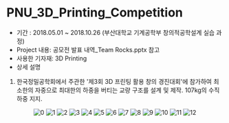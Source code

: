 # PNU_3D_Printing_Competition
- 기간 : 2018.05.01 ~ 2018.10.26 (부산대학교 기계공학부 창의적공학설계 실습 과정)
- Project 내용: 공모전 발표 내역_Team Rocks.pptx 참고
- 사용한 기자재: 3D Printing
- 상세 설명
1) 한국정밀공학회에서 주관한 '제3회 3D 프린팅 활용 창의 경진대회'에 참가하여 최소한의 자중으로 최대한의 하중을 버티는 교량 구조를 설계 및 제작. 107kg의 수직하중 지지.

<p align="center">
  <img src="https://github.com/MooDongLee/PNU_3D_Printing_Competition/assets/47058935/e8a22d56-5a10-44a9-b9d0-c9e45008df3b" alt="0" width="number" />
  <img src="https://github.com/MooDongLee/PNU_3D_Printing_Competition/assets/47058935/b2458ec3-3e25-46cb-92b8-4617caada280" alt="1" width="number" />
  <img src="https://github.com/MooDongLee/PNU_3D_Printing_Competition/assets/47058935/8ba73ac5-b28c-413d-89e1-37f18d28b96e" alt="2" width="number" />
  <img src="https://github.com/MooDongLee/PNU_3D_Printing_Competition/assets/47058935/04eb50bd-57a9-4ea2-b038-42528058db66" alt="3" width="number" />
  <img src="https://github.com/MooDongLee/PNU_3D_Printing_Competition/assets/47058935/f71edcff-8a1a-4dc6-bfab-c842afb1d410" alt="4" width="number" />
  <img src="https://github.com/MooDongLee/PNU_3D_Printing_Competition/assets/47058935/4919397f-02df-4feb-950d-05ecdb944438" alt="5" width="number" />
  <img src="https://github.com/MooDongLee/PNU_3D_Printing_Competition/assets/47058935/39f6b7a0-d6d7-4e43-8bf1-483af84bfbdf" alt="6" width="number" />
  <img src="https://github.com/MooDongLee/PNU_3D_Printing_Competition/assets/47058935/ab3af768-f606-46e7-ad98-07c97e20ad09" alt="7" width="number" />
  <img src="https://github.com/MooDongLee/PNU_3D_Printing_Competition/assets/47058935/b7c1a303-73a0-4c7f-9819-5710394b1976" alt="8" width="number" />
  <img src="https://github.com/MooDongLee/PNU_3D_Printing_Competition/assets/47058935/b78b25a7-ea4e-4042-94c6-acdff4763266" alt="9" width="number" />
  <img src="https://github.com/MooDongLee/PNU_3D_Printing_Competition/assets/47058935/71082e20-c3e7-49f0-b92e-4dd5a610ddbd" alt="10" width="number" />
  <img src="https://github.com/MooDongLee/PNU_3D_Printing_Competition/assets/47058935/52c903ea-e11d-4989-aa41-5baf3f7a7434" alt="11" width="number" />
  <img src="https://github.com/MooDongLee/PNU_3D_Printing_Competition/assets/47058935/99e2d531-62f1-48a1-97ba-59848b683936" alt="12" width="number" />
  </p>
